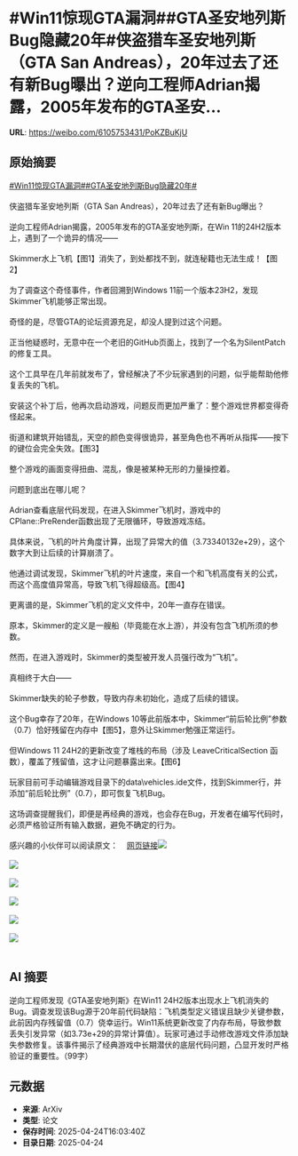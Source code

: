 # #Win11惊现GTA漏洞##GTA圣安地列斯Bug隐藏20年#侠盗猎车圣安地列斯（GTA San Andreas），20年过去了还有新Bug曝出？逆向工程师Adrian揭露，2005年发布的GTA圣安...

**URL**: https://weibo.com/6105753431/PoKZBuKjU

## 原始摘要

<a href="https://m.weibo.cn/search?containerid=231522type%3D1%26t%3D10%26q%3D%23Win11%E6%83%8A%E7%8E%B0GTA%E6%BC%8F%E6%B4%9E%23&amp;extparam=%23Win11%E6%83%8A%E7%8E%B0GTA%E6%BC%8F%E6%B4%9E%23" data-hide=""><span class="surl-text">#Win11惊现GTA漏洞#</span></a><a href="https://m.weibo.cn/search?containerid=231522type%3D1%26t%3D10%26q%3D%23GTA%E5%9C%A3%E5%AE%89%E5%9C%B0%E5%88%97%E6%96%AFBug%E9%9A%90%E8%97%8F20%E5%B9%B4%23&amp;extparam=%23GTA%E5%9C%A3%E5%AE%89%E5%9C%B0%E5%88%97%E6%96%AFBug%E9%9A%90%E8%97%8F20%E5%B9%B4%23" data-hide=""><span class="surl-text">#GTA圣安地列斯Bug隐藏20年#</span></a><br><br>侠盗猎车圣安地列斯（GTA San Andreas），20年过去了还有新Bug曝出？<br><br>逆向工程师Adrian揭露，2005年发布的GTA圣安地列斯，在Win 11的24H2版本上，遇到了一个诡异的情况——<br><br>Skimmer水上飞机【图1】消失了，到处都找不到，就连秘籍也无法生成！【图2】<br><br>为了调查这个奇怪事件，作者回溯到Windows 11前一个版本23H2，发现Skimmer飞机能够正常出现。<br><br>奇怪的是，尽管GTA的论坛资源充足，却没人提到过这个问题。<br><br>正当他疑惑时，无意中在一个老旧的GitHub页面上，找到了一个名为SilentPatch的修复工具。<br><br>这个工具早在几年前就发布了，曾经解决了不少玩家遇到的问题，似乎能帮助他修复丢失的飞机。<br><br>安装这个补丁后，他再次启动游戏，问题反而更加严重了：整个游戏世界都变得奇怪起来。<br><br>街道和建筑开始错乱，天空的颜色变得很诡异，甚至角色也不再听从指挥——按下的键位会完全失效。【图3】<br><br>整个游戏的画面变得扭曲、混乱，像是被某种无形的力量操控着。<br><br>问题到底出在哪儿呢？<br><br>Adrian查看底层代码发现，在进入Skimmer飞机时，游戏中的CPlane::PreRender函数出现了无限循环，导致游戏冻结。<br><br>具体来说，飞机的叶片角度计算，出现了异常大的值（3.73340132e+29），这个数字大到让后续的计算崩溃了。<br><br>他通过调试发现，Skimmer飞机的叶片速度，来自一个和飞机高度有关的公式，而这个高度值异常高，导致飞机飞得超级高。【图4】<br><br>更离谱的是，Skimmer飞机的定义文件中，20年一直存在错误。<br><br>原本，Skimmer的定义是一艘船（毕竟能在水上游），并没有包含飞机所须的参数。<br><br>然而，在进入游戏时，Skimmer的类型被开发人员强行改为“飞机”。<br><br>真相终于大白——<br><br>Skimmer缺失的轮子参数，导致内存未初始化，造成了后续的错误。<br><br>这个Bug幸存了20年，在Windows 10等此前版本中，Skimmer“前后轮比例”参数（0.7）恰好残留在内存中【图5】，意外让Skimmer勉强正常运行。<br><br>但Windows 11 24H2的更新改变了堆栈的布局（涉及 LeaveCriticalSection 函数），覆盖了残留值，这才让问题暴露出来。【图6】<br><br>玩家目前可手动编辑游戏目录下的data\vehicles.ide文件，找到Skimmer行，并添加“前后轮比例”（0.7），即可恢复飞机Bug。<br><br>这场调查提醒我们，即便是再经典的游戏，也会存在Bug，开发者在编写代码时，必须严格验证所有输入数据，避免不确定的行为。<br><br>感兴趣的小伙伴可以阅读原文：<a href="https://weibo.cn/sinaurl?u=https%3A%2F%2Fcookieplmonster.github.io%2F2025%2F04%2F23%2Fgta-san-andreas-win11-24h2-bug%2F" data-hide=""><span class="url-icon"><img style="width: 1rem;height: 1rem" src="https://h5.sinaimg.cn/upload/2015/09/25/3/timeline_card_small_web_default.png" referrerpolicy="no-referrer"></span><span class="surl-text">网页链接</span></a><img style="" src="https://tvax3.sinaimg.cn/large/006Fd7o3gy1i0s0nu5f10j30sg0g07ec.jpg" referrerpolicy="no-referrer"><br><br><img style="" src="https://tvax3.sinaimg.cn/large/006Fd7o3gy1i0s0nvog7cj30sg0g0wlz.jpg" referrerpolicy="no-referrer"><br><br><img style="" src="https://tvax3.sinaimg.cn/large/006Fd7o3gy1i0s0nwizn3j30sg0g0q7x.jpg" referrerpolicy="no-referrer"><br><br><img style="" src="https://tvax3.sinaimg.cn/large/006Fd7o3gy1i0s0nxnsl3j30sg0g0gnc.jpg" referrerpolicy="no-referrer"><br><br><img style="" src="https://tvax1.sinaimg.cn/large/006Fd7o3gy1i0s0nzupd6j30x20gzamc.jpg" referrerpolicy="no-referrer"><br><br><img style="" src="https://tvax3.sinaimg.cn/large/006Fd7o3gy1i0s0o1iqh6j30x20gz7gz.jpg" referrerpolicy="no-referrer"><br><br>

## AI 摘要

逆向工程师发现《GTA圣安地列斯》在Win11 24H2版本出现水上飞机消失的Bug。调查发现该Bug源于20年前代码缺陷：飞机类型定义错误且缺少关键参数，此前因内存残留值（0.7）侥幸运行。Win11系统更新改变了内存布局，导致参数丢失引发异常（如3.73e+29的异常计算值）。玩家可通过手动修改游戏文件添加缺失参数修复。该事件揭示了经典游戏中长期潜伏的底层代码问题，凸显开发时严格验证的重要性。（99字）

## 元数据

- **来源**: ArXiv
- **类型**: 论文
- **保存时间**: 2025-04-24T16:03:40Z
- **目录日期**: 2025-04-24
